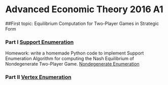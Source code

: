 # Advanced Economic Theory 2016 A1
##First topic: Equilibrium Computation for Two-Player Games in Strategic Form
### Part I [Support Enumeration](http://www.oyama.e.u-tokyo.ac.jp/theory16/vonStengel07_1.pdf)
Homework: write a homemade Python code to implement Support Enumeration Algorithm for computing the Nash Equilibrium of Nondegenerate Two-Player Game. [Nondegenerate Enumeration](http://nbviewer.jupyter.org/github/shizejin/theory16HW/blob/master/Nondegenerate%20Enumeration.ipynb)
### Part II [Vertex Enumeration](http://www.oyama.e.u-tokyo.ac.jp/theory16/vonStengel07_3.pdf)
